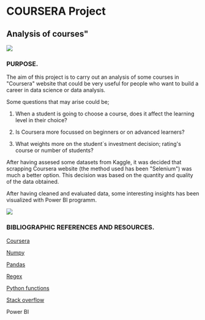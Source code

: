 # COURSERA Project

## Analysis of courses"

![](https://www.ceu.es/blog/wp-content/uploads/2018/10/Aprendizaje-basado-en-el-pensamiento.jpg)

### PURPOSE.

The aim of this project is to carry out an analysis of some courses in "Coursera" website that could be very useful for people who want to build a career in data science or data analysis.

Some questions that may arise could be; 

1. When a student is going to choose a course, does it affect the learning level in their choice?

2. Is Coursera more focussed on beginners or on advanced learners?
    
3. What weights more on the student´s investment decision; rating's course or number of students?


After having assesed some datasets from Kaggle, it was decided that scrapping Coursera website (the method used has been "Selenium") was much a better option. This decision was based on the quantity and quality of the data obtained. 

After having cleaned and evaluated data, some interesting insights has been visualized with Power BI programm. 


![](https://img.europapress.es/fotoweb/fotonoticia_20180227132614_420.jpg)

### BIBLIOGRAPHIC REFERENCES AND RESOURCES.

[Coursera](https://www.coursera.org/)

[Numpy](https://numpy.org/doc/1.18/)

[Pandas](https://pandas.pydata.org/)

[Regex](https://docs.python.org/3/library/re.html)

[Python functions](https://docs.python.org/3/library/functions.html)

[Stack overflow](https://stackoverflow.com/)

Power BI
